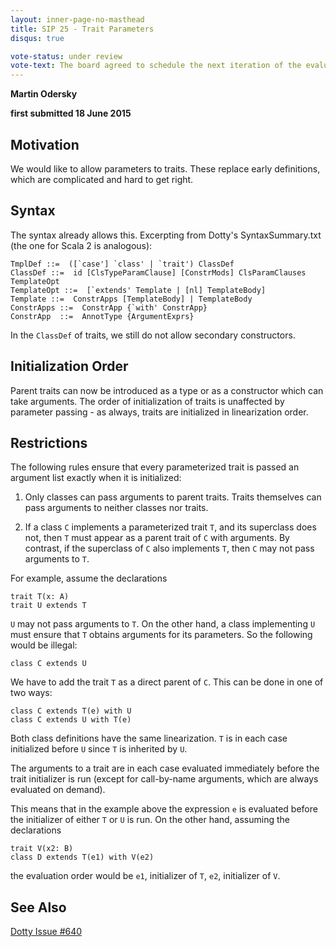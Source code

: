 ```yaml
---
layout: inner-page-no-masthead
title: SIP 25 - Trait Parameters
disqus: true

vote-status: under review
vote-text: The board agreed to schedule the next iteration of the evaluation process in 6 months, since there’s no implementation yet and the authors need time to produce one.
---
```


__Martin Odersky__

__first submitted 18 June 2015__

## Motivation ##

We would like to allow parameters to traits. These replace early definitions, which are complicated and hard to get right.

## Syntax ##

The syntax already allows this. Excerpting from Dotty's SyntaxSummary.txt (the one for Scala 2 is analogous):

    TmplDef ::=  ([`case'] `class' | `trait') ClassDef
    ClassDef ::=  id [ClsTypeParamClause] [ConstrMods] ClsParamClauses TemplateOpt
    TemplateOpt ::=  [`extends' Template | [nl] TemplateBody]
    Template ::=  ConstrApps [TemplateBody] | TemplateBody
    ConstrApps ::=  ConstrApp {`with' ConstrApp}
    ConstrApp  ::=  AnnotType {ArgumentExprs}

In the `ClassDef` of traits, we still do not allow secondary constructors.

## Initialization Order ##

Parent traits can now be introduced as a type or as a constructor which can take arguments. The order of initialization of traits is unaffected by parameter passing - as always, traits are initialized in linearization order.

## Restrictions ##

The following rules ensure that every parameterized trait is passed an argument list exactly when it is initialized:

1. Only classes can pass arguments to parent traits. Traits themselves can pass arguments to neither classes nor traits.

2. If a class `C` implements a parameterized trait `T`, and its superclass does not, then `T` must appear as a parent trait of `C` with arguments. By contrast, if the superclass of `C` also implements `T`, then `C` may not pass arguments to `T`.

For example, assume the declarations

    trait T(x: A)
    trait U extends T

`U` may not pass arguments to `T`. On the other hand, a class implementing `U` must ensure that `T` obtains arguments for its parameters. So the following would be illegal:

    class C extends U

We have to add the trait `T` as a direct parent of `C`. This can be done in one of two ways:

    class C extends T(e) with U
    class C extends U with T(e)

Both class definitions have the same linearization. `T` is in each case initialized before `U` since `T` is inherited by `U`.

The arguments to a trait are in each case evaluated immediately before the trait initializer is run (except for call-by-name arguments, which are always evaluated on demand).

This means that in the example above the expression `e` is evaluated before the initializer of either `T` or `U` is run. On the other hand, assuming the declarations

    trait V(x2: B)
    class D extends T(e1) with V(e2)

the evaluation order would be `e1`, initializer of `T`, `e2`, initializer of `V`.

## See Also ##

[Dotty Issue #640](https://github.com/lampepfl/dotty/issues/640)
